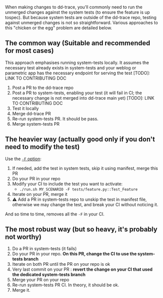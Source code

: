 When making changes to dd-trace, you'll commonly need to run the unmerged changes against the system tests (to ensure the feature is up tospec). But because system tests are outside of the dd-trace repo, testing against unmerged changes is not so straightforward. Various approaches  to this "chicken or the egg" problem are detailed below.

## The common way (Suitable and recommended for most cases) 

This approach emphasises running system-tests locally. It assumes the necessary test already exists in system-tests and your weblog or parametric app has the necessary endpoint for serving the test [TODO]: LINK TO CONTRIBUTING DOC

1. Post a PR to the dd-trace repo
2. Post a PR to system-tests, enabling your test (it will fail in CI; the necessary change is not merged into dd-trace main yet) [TODO]: LINK TO CONTRIBUTING DOC
3. Test it locally
4. Merge dd-trace PR 
5. Re-run system-tests PR. It should be pass.
6. Merge system-tests PR


## The heavier way (actually good only if you don't need to modify the test)

Use the [`-F` option](../execute/force-execute.md):

1. If needed, add the test in system tests, skip it using manifest, merge this PR
2. Do your PR in your repo
3. Modify your CI to include the test you want to activate:
    * `./run.sh MY_SCENARIO -F tests/feature.py::Test_Feature`
3. Iterate on your PR, merge it
4. :warning: Add a PR in system-tests repo to unskip the test in manifest file, otherwise we may change the test, and break your CI without noticing it.

And so time to time, removes all the `-F` in your CI.

## The most robust way (but so heavy, it's probably not worthy)

1. Do a PR in system-tests (it fails)
2. Do your PR in your repo. **On this PR, change the CI to use the system-tests branch**
3. Iterate on both PR until the PR on your repo is ok
4. Very last commit on your PR : **revert the change on your CI that used the dedicated system-tests branch**
5. Merge your PR on your repo
6. Re-run system-tests PR CI. In theory, it should be ok.
7. Merge it.
